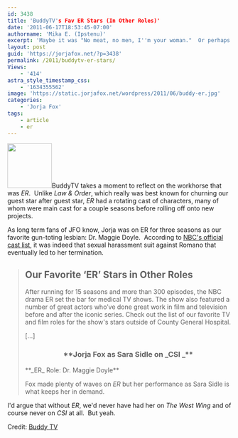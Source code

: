 ```yaml
---
id: 3438
title: 'BuddyTV's Fav ER Stars (In Other Roles)'
date: '2011-06-17T18:53:45-07:00'
authorname: 'Mika E. (Ipstenu)'
excerpt: 'Maybe it was "No meat, no men, I''m your woman."  Or perhaps it was that she practiced one-handed sutures on an eggplant, read Face-Off magazine, had a gun, and stashed beer in the hospital fridge.  Whatever your reason, you liked Maggie Doyle too.'
layout: post
guid: 'https://jorjafox.net/?p=3438'
permalink: /2011/buddytv-er-stars/
Views:
    - '414'
astra_style_timestamp_css:
    - '1634355562'
image: 'https://static.jorjafox.net/wordpress/2011/06/buddy-er.jpg'
categories:
    - 'Jorja Fox'
tags:
    - article
    - er
---
```


<img class="alignleft size-thumbnail wp-image-3439" title="buddy-er" src="//static.jorjafox.net/wordpress/2011/06/buddy-er-100x100.jpg" alt="" width="100" height="100" />BuddyTV takes a moment to reflect on the workhorse that was _ER_.  Unlike _Law &amp; Order_, which really was best known for churning our guest star after guest star, _ER_ had a rotating cast of characters, many of whom were main cast for a couple seasons before rolling off onto new projects.

As long term fans of JFO know, Jorja was on ER for three seasons as our favorite gun-toting lesbian: Dr. Maggie Doyle.  According to <a href="http://www.nbc.com/ER/remembered/cast.shtml">NBC's official cast list</a>, it was indeed that sexual harassment suit against Romano that eventually led to her termination.
<blockquote>
<h2>Our Favorite ‘ER’ Stars in Other Roles</h2>
After running for 15 seasons and more than 300 episodes, the NBC drama ER set the bar for medical TV shows. The show also featured a number of great actors who’ve done great work in film and television before and after the iconic series. Check out the list of our favorite TV and film roles for the show's stars outside of County General Hospital.

[...]
<h3 style="text-align: center;">**Jorja Fox as Sara Sidle on _CSI _**</h3>
**_ER_ Role: Dr. Maggie Doyle**

Fox made plenty of waves on _ER_ but her performance as Sara Sidle is what keeps her in demand.</blockquote>
I'd argue that without _ER_, we'd never have had her on _The West Wing_ and of course never on _CSI_ at all.  But yeah.

Credit: <a href="http://www.buddytv.com/slideshows/csi/our-favorite-er-stars-in-other-roles-79459.aspx">Buddy TV</a>
